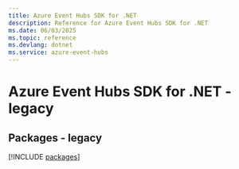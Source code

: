 ```yaml
---
title: Azure Event Hubs SDK for .NET
description: Reference for Azure Event Hubs SDK for .NET
ms.date: 06/03/2025
ms.topic: reference
ms.devlang: dotnet
ms.service: azure-event-hubs
---
```

# Azure Event Hubs SDK for .NET - legacy
## Packages - legacy
[!INCLUDE [packages](event-hubs-index.md)]